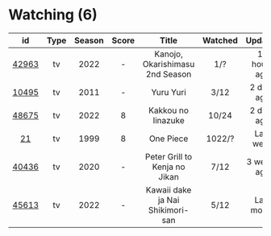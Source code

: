 # Watching (6)

|                      id                      | Type | Season | Score |               Title              | Watched |    Updated   | Start Date |
| :------------------------------------------: | :--: | :----: | :---: | :------------------------------: | :-----: | :----------: | :--------: |
| [42963](https://myanimelist.net/anime/42963) |  tv  |  2022  |   -   |  Kanojo, Okarishimasu 2nd Season |   1/?   | 13 hours ago | 07/02/2022 |
| [10495](https://myanimelist.net/anime/10495) |  tv  |  2011  |   -   |             Yuru Yuri            |   3/12  |  2 days ago  | 06/30/2022 |
| [48675](https://myanimelist.net/anime/48675) |  tv  |  2022  |   8   |        Kakkou no Iinazuke        |  10/24  |  2 days ago  | 04/25/2022 |
|    [21](https://myanimelist.net/anime/21)    |  tv  |  1999  |   8   |             One Piece            |  1022/? |   Last week  | 01/01/2014 |
| [40436](https://myanimelist.net/anime/40436) |  tv  |  2020  |   -   |   Peter Grill to Kenja no Jikan  |   7/12  |  3 weeks ago | 05/13/2022 |
| [45613](https://myanimelist.net/anime/45613) |  tv  |  2022  |   -   | Kawaii dake ja Nai Shikimori-san |   5/12  |  Last month  | 04/10/2022 |